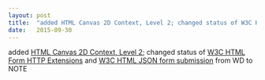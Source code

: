 ```yaml
---
layout: post
title:  "added HTML Canvas 2D Context, Level 2; changed status of W3C HTML Form HTTP Extensions and W3C HTML JSON form submission from WD to NOTE"
date:   2015-09-30
---
```


added [HTML Canvas 2D Context, Level 2](http://www.w3.org/TR/2dcontext2/); changed status of [W3C HTML Form HTTP Extensions](http://www.w3.org/TR/form-http-extensions/) and [W3C HTML JSON form submission](http://www.w3.org/TR/html-json-forms/) from WD to NOTE


